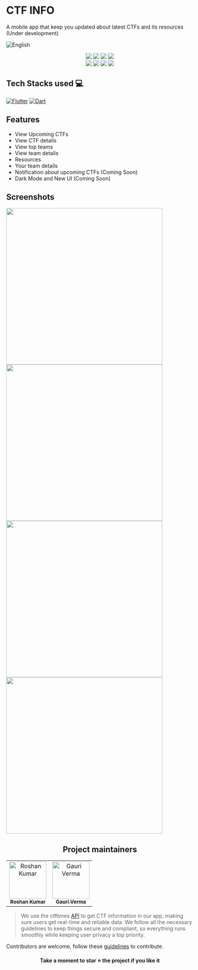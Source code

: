 # CTF INFO

A mobile app that keep you updated about latest CTFs and its resources (Under development)

![English](https://github.com/user-attachments/assets/5f228629-c3ea-4515-a5e3-e0d318f2514b)

<p align="center">
     <img src="https://img.shields.io/github/repo-size/youhaveme9/ctfinfo?color=red&style=for-the-badge" />
     <img src="https://img.shields.io/github/issues/youhaveme9/ctfinfo?style=for-the-badge" />
     <img src="https://img.shields.io/github/issues-closed-raw/youhaveme9/ctfinfo?color=green&style=for-the-badge" />
     <img src="https://img.shields.io/github/contributors/youhaveme9/ctfinfo?color=%233F51B5&style=for-the-badge" />
     <br>
     <img src="https://img.shields.io/github/license/youhaveme9/ctfinfo?color=red&style=for-the-badge" />
     <img src="https://img.shields.io/github/forks/youhaveme9/ctfinfo?color=yellow&style=for-the-badge" />
     <img src="https://img.shields.io/github/stars/youhaveme9/ctfinfo?color=green&style=for-the-badge" />
     <img src="https://img.shields.io/github/issues-pr/youhaveme9/ctfinfo?color=%233F51B5&style=for-the-badge" />
</p>

## Tech Stacks used 💻

[![Flutter](https://img.shields.io/badge/Flutter-%2302569B.svg?style=for-the-badge&logo=Flutter&logoColor=white)](https://flutter.dev/)
[![Dart](https://img.shields.io/badge/dart-%230175C2.svg?style=for-the-badge&logo=dart&logoColor=white)](https://dart.dev/)

## Features


- View Upcoming CTFs
- View CTF details
- View top teams
- View team details
- Resources
- Your team details
- Notification about upcoming CTFs (Coming Soon)
- Dark Mode and New UI (Coming Soon)

## Screenshots 

<img src="https://github.com/user-attachments/assets/ad3fb1c3-8f76-4fa2-9be6-5ab4f7239b20" height="420">
<img src="https://github.com/user-attachments/assets/df835580-977c-4592-9f3e-3c7288dc08da" height="420">
<img src="https://github.com/user-attachments/assets/843a1af4-cdad-4891-825b-941f0f38e11f" height="420">
<img src="https://github.com/user-attachments/assets/c90dc879-8c3c-4b7d-b7d9-b9eb6e6338c7" height="420">


<h2 align='center'> Project maintainers </h2>
<table align='center'>
<tr>
    <td align="center">
        <a href="https://github.com/youhaveme9">
            <img src="https://avatars.githubusercontent.com/u/58213083?v=4" width="100;" alt="Roshan Kumar"/>
            <br />
            <sub><b>Roshan Kumar</b></sub>
        </a>
    </td>
    <td align="center">
        <a href="https://github.com/garys-demons">
            <img src="https://avatars.githubusercontent.com/u/178498812?v=4" width="100;" alt="Gauri Verma"/>
            <br />
            <sub><b>Gauri Verma</b></sub>
        </a>
    </td>
  </tr>
</table>

> We use the ctftimes [API](https://ctftime.org/api/) to get CTF information in our app, making sure users get real-time and reliable data. We follow all the necessary guidelines to keep things secure and compliant, so everything runs smoothly while keeping user privacy a top priority.

Contributors are welcome, follow these [guidelines](https://github.com/youhaveme9/ctfinfo/blob/main/CONTRIBUTING.md) to contribute.

<div align="center">
    <h4><b>Take a moment to star ⭐ the project if you like it</b></h>
    
</div>
